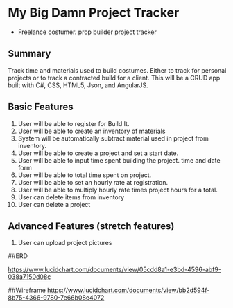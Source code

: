 # My Big Damn Project Tracker

- Freelance costumer. prop builder project tracker

## Summary

Track time and materials used to build costumes. Either to track for personal projects or to track a contracted build for a client. This will be a CRUD app built with C#, CSS, HTML5, Json, and AngularJS. 

## Basic Features

1. User will be able to register for Build It.
2. User will be able to create an inventory of materials
3. System will be automatically subtract material used in project from inventory.
4.  User will be able to create a project and set a start date.
5.  User will be able to input time spent building the project. time and date form
6.  User will be able to total time spent on project.
7.  User will be able to set an hourly rate at registration.
8.  User will be able to multiply hourly rate times project hours for a total.
9.  User can delete items from inventory	
10.  User can delete a project 


## Advanced Features (stretch features)

1. User can upload project pictures

	
##ERD

https://www.lucidchart.com/documents/view/05cdd8a1-e3bd-4596-abf9-038a7150d08c

##Wireframe
https://www.lucidchart.com/documents/view/bb2d594f-8b75-4366-9780-7e66b08e4072
